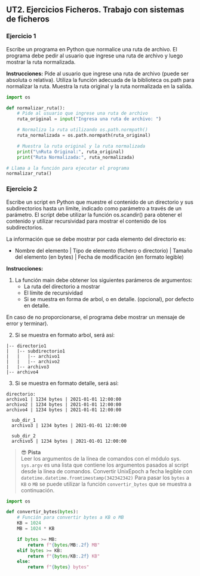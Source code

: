 ## UT2. Ejercicios Ficheros. Trabajo con sistemas de ficheros

### Ejercicio 1

Escribe un programa en Python que normalice una ruta de archivo. El programa debe pedir al usuario que ingrese una ruta de archivo y luego mostrar la ruta normalizada.

**Instrucciones:**
Pide al usuario que ingrese una ruta de archivo (puede ser absoluta o relativa).
Utiliza la función adecuada de la biblioteca os.path para normalizar la ruta.
Muestra la ruta original y la ruta normalizada en la salida.

```python
import os

def normalizar_ruta():
    # Pide al usuario que ingrese una ruta de archivo
    ruta_original = input("Ingresa una ruta de archivo: ")

    # Normaliza la ruta utilizando os.path.normpath()
    ruta_normalizada = os.path.normpath(ruta_original)

    # Muestra la ruta original y la ruta normalizada
    print("\nRuta Original:", ruta_original)
    print("Ruta Normalizada:", ruta_normalizada)

# Llama a la función para ejecutar el programa
normalizar_ruta()
```

### Ejercicio 2

Escribe un script en Python que muestre el contenido de un directorio y sus subdirectorios hasta un límite, indicado como parámetro a través de un parámetro.
El script debe utilizar la función os.scandir() para obtener el contenido y utilizar recursividad para mostrar el contenido de los subdirectorios.

La información que se debe mostrar por cada elemento del directorio es:
- Nombre del elemento | Tipo de elemento (fichero o directorio) | Tamaño del elemento (en bytes) | Fecha de modificación (en formato legible)


**Instrucciones:**

1. La función main debe obtener los siguientes parámeros de argumentos:
   - La ruta del directorio a mostrar
   - El límite de recursividad
   - Si se muestra en forma de arbol, o en detalle. (opcional), por defecto en detalle.
  
  En caso de no proporcionarse, el programa debe mostrar un mensaje de error y terminar).
   
2. Si se muestra en formato arbol, será así:
```
|-- directorio1
|   |-- subdirectorio1
|   |   |-- archivo1
|   |   |-- archivo2
|   |-- archivo3
|-- archivo4
```

3. Si se muestra en formato detalle, será así:
```
directorio:
archivo1 | 1234 bytes | 2021-01-01 12:00:00
archivo2 | 1234 bytes | 2021-01-01 12:00:00
archivo4 | 1234 bytes | 2021-01-01 12:00:00

  sub_dir_1
  archivo3 | 1234 bytes | 2021-01-01 12:00:00

  sub_dir_2
  archivo5 | 1234 bytes | 2021-01-01 12:00:00
```
  

> 😎 **Pista**<br>
> Leer los argumentos de la línea de comandos con el módulo sys. `sys.argv` es una lista que contiene los argumentos pasados al script desde la línea de comandos.
> Convertir UnixEpoch a fecha legible con `datetime.datetime.fromtimestamp(342342342)`
> Para pasar los `bytes` a `KB` o `MB` se puede utilizar la función `convertir_bytes` que se muestra a continuación.



```python
import os

def convertir_bytes(bytes):
    # Función para convertir bytes a KB o MB
    KB = 1024
    MB = 1024 * KB

    if bytes >= MB:
        return f"{bytes/MB:.2f} MB"
    elif bytes >= KB:
        return f"{bytes/KB:.2f} KB"
    else:
        return f"{bytes} bytes"
```
